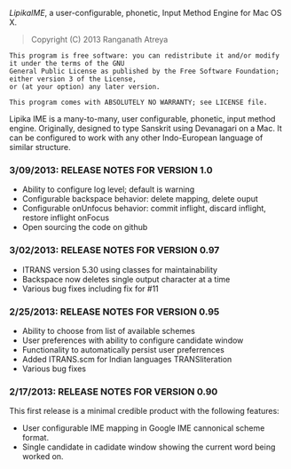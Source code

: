 _LipikaIME_, a user-configurable, phonetic, Input Method Engine for Mac OS X.

> Copyright (C) 2013 Ranganath Atreya

```
This program is free software: you can redistribute it and/or modify it under the terms of the GNU 
General Public License as published by the Free Software Foundation; either version 3 of the License, 
or (at your option) any later version.

This program comes with ABSOLUTELY NO WARRANTY; see LICENSE file.
```

Lipika IME is a many-to-many, user configurable, phonetic, input method engine. Originally, designed to type Sanskrit using Devanagari on a Mac. It can be configured to work with any other Indo-European language of similar structure.


### 3/09/2013: RELEASE NOTES FOR VERSION 1.0 ###
* Ability to configure log level; default is warning
* Configurable backspace behavior: delete mapping, delete ouput
* Configurable onUnfocus behavior: commit inflight, discard inflight, restore inflight onFocus
* Open sourcing the code on github


### 3/02/2013: RELEASE NOTES FOR VERSION 0.97 ###
* ITRANS version 5.30 using classes for maintainability
* Backspace now deletes single output character at a time
* Various bug fixes including fix for #11


### 2/25/2013: RELEASE NOTES FOR VERSION 0.95 ###
* Ability to choose from list of available schemes
* User preferences with ability to configure candidate window
* Functionality to automatically persist user preferrences
* Added ITRANS.scm for Indian languages TRANSliteration
* Various bug fixes


### 2/17/2013: RELEASE NOTES FOR VERSION 0.90 ###
This first release is a minimal credible product with the following features:

* User configurable IME mapping in Google IME cannonical scheme format.
* Single candidate in cadidate window showing the current word being worked on.
